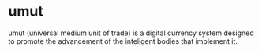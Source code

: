 # umut
umut (universal medium unit of trade) is a digital currency system designed to promote the advancement of the inteligent bodies that implement it.
